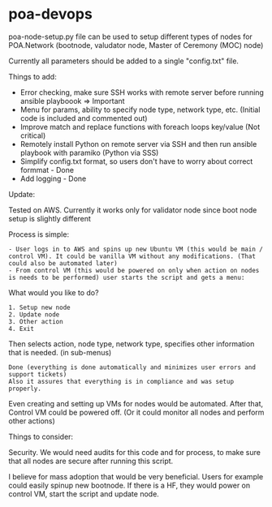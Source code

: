 # poa-devops

poa-node-setup.py file can be used to setup different types of nodes for POA.Network (bootnode, valudator node, Master of Ceremony (MOC) node)

Currently all parameters should be added to a single "config.txt" file.

Things to add:

- Error checking, make sure SSH works with remote server before running ansible playboook => Important
- Menu for params, ability to specify node type, network type, etc. (Initial code is included and commented out)
- Improve match and replace functions with foreach loops key/value (Not critical)
- Remotely install Python on remote server via SSH and then run ansible playbook with paramiko (Python via SSS)
- Simplify config.txt format, so users don't have to worry about correct formmat - Done
- Add logging - Done


Update:

Tested on AWS. Currently it works only for validator node since boot node setup is slightly different


Process is simple:

    - User logs in to AWS and spins up new Ubuntu VM (this would be main / control VM). It could be vanilla VM without any modifications. (That could also be automated later)
    - From control VM (this would be powered on only when action on nodes is needs to be performed) user starts the script and gets a menu:

What would you like to do?

    1. Setup new node
    2. Update node
    3. Other action
    4. Exit

Then selects action, node type, network type, specifies other information that is needed. (in sub-menus)

    Done (everything is done automatically and minimizes user errors and support tickets)
	Also it assures that everything is in compliance and was setup properly.

Even creating and setting up VMs for nodes would be automated. After that, Control VM could be powered off. (Or it could monitor all nodes and perform other actions)

Things to consider:

Security. We would need audits for this code and for process, to make sure that all nodes are secure after running this script.

I believe for mass adoption that would be very beneficial. Users for example could easily spinup new bootnode. If there is a HF, they would power on control VM, start the script and update node.